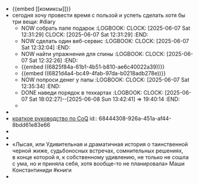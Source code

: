 - {{embed [[комиксы]]}}
- сегодня хочу провести время с пользой и успеть сделать хотя бы три вещи: #diary
	- NOW собрать папе подарок
	  :LOGBOOK:
	  CLOCK: [2025-06-07 Sat 12:31:29]
	  CLOCK: [2025-06-07 Sat 12:31:29]
	  :END:
	- NOW сделать один веб-сервис
	  :LOGBOOK:
	  CLOCK: [2025-06-07 Sat 12:32:04]
	  :END:
	- NOW найти упражнения для спины
	  :LOGBOOK:
	  CLOCK: [2025-06-07 Sat 12:32:26]
	  :END:
	- {{embed ((6825f84a-61b1-4b51-b810-ae6c40022a39))}}
	- {{embed ((6821d4a4-bc49-4fab-97da-b0218adb278e))}}
	- NOW попроси денег у папы
	  :LOGBOOK:
	  CLOCK: [2025-06-07 Sat 12:35:34]
	  :END:
	- DONE наведи порядок в техкартах
	  :LOGBOOK:
	  CLOCK: [2025-06-07 Sat 18:02:27]--[2025-06-08 Sun 13:42:41] =>  19:40:14
	  :END:
	-
-
- [краткое руководство по CoQ](https://dtf.ru/games/2317167-caves-of-qud-samyi-druzhelyubnyi-rogalik)
  id:: 68444308-926a-451a-af44-8bdd61e83e66
-
-
- «Лысая, или Удивительная и драматичная история о таинственной черной жиже, судьбоносных встречах, сомнительных решениях, в конце которой я, к собственному удивлению, не только не сошла с ума, но и приняла себя, хотя вообще-то не планировала» Маши Константиниди #книги
-